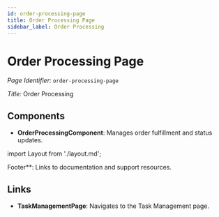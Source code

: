 ```yaml
---
id: order-processing-page
title: Order Processing Page
sidebar_label: Order Processing
---
```


# Order Processing Page

*Page Identifier:* `order-processing-page`

*Title:* Order Processing

## Components
- **OrderProcessingComponent**: Manages order fulfillment and status updates.

import Layout from './layout.md';

<Layout />

Footer**: Links to documentation and support resources.

## Links
- **TaskManagementPage**: Navigates to the Task Management page.
